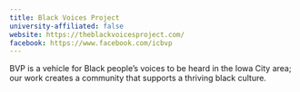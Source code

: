 ```yaml
---
title: Black Voices Project
university-affiliated: false
website: https://theblackvoicesproject.com/
facebook: https://www.facebook.com/icbvp
---
```


BVP is a vehicle for Black people’s voices to be heard in the Iowa City area; our work creates a community that supports a thriving black culture.
